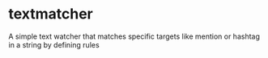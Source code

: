# textmatcher
A simple text watcher that matches specific targets like mention or hashtag in a string by defining rules
